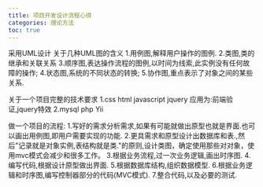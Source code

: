 ```yaml
---
title: 项目开发设计流程心得
categories: 理论方法
toc: true
---
```


采用UML设计
关于几种UML图的含义
1.用例图,解释用户操作的图例.
2.类图,类的继承和关联关系
3.顺序图,表达操作流程的图例,以时间为线索,此实例没有任何故障的操作;
4.状态图,系统的不同状态的转换;
5.协作图,重点表示了对象之间的某些关系.

关于一个项目完整的技术要求
1.css html javascript jquery 应用为:前端验证,jquery特效
2.mysql php Yii


做一个项目的流程:
1.写好的需求分析需求,如果有可能就做出原型也就是界面.也可以画出用例图,即用户需要实现的功能.
2.更具需求和原型设计出数据库和表.,然后"记录就是对象实例,表结构就是类."的原则,设计类图，确定使用那些对对象，使用mvc模式会减少和很多工作。
3.根据业务流程,过一次业务逻辑,画出时序图.
4.编写代码,根据设计原型做出界面.
5.根据数据库结构,组织数据模型.
6.根据业务逻辑和时序图,编写控制器部分的代码(MVC模式).
7.整合代码,以及必要的测试.
